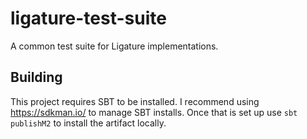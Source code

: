 # ligature-test-suite

A common test suite for Ligature implementations.

## Building
This project requires SBT to be installed.
I recommend using https://sdkman.io/ to manage SBT installs.
Once that is set up use `sbt publishM2` to install the artifact locally.
